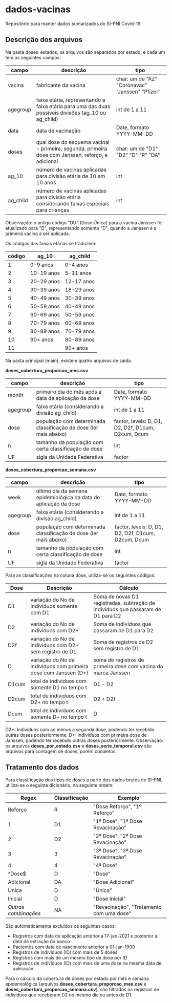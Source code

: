 # dados-vacinas
Repositório para manter dados sumarizados do SI-PNI Covid-19

## Descrição dos arquivos

Na pasta doses_estados, os arquivos são separados por estado, e cada um tem os seguintes campos:

| campo | descrição | tipo |
|------|-----------|------|
|vacina | fabricante da vacina | char: um de "AZ" "Coronavac" "Janssen" "Pfizer" |
|agegroup | faixa etária, representando a faixa etária para uma das duas possíveis divisões (ag_10 ou ag_child) | int de 1 a 11 |
|data | data de vacinação | Date, formato YYYY-MM-DD|
|doses | qual dose do esquema vacinal - primeira, segunda, primeira dose com Janssen, reforço, e adicional | char: um de "D1" "D2" "D" "R" "DA"|
|ag_10 | número de vacinas aplicadas para divisão etária de 10 em 10 anos | int |
|ag_child | número de vacinas aplicadas para divisão etária considerando faixas especiais para crianças | int |

Observação: o antigo código "DU" (Dose Única) para a vacina Janssen foi atualizado para "D", representando somente "D", quando a Janssen é a primeira vacina a ser aplicada.

Os códigos das faixas etárias se traduzem:

| código | ag_10 | ag_child |
|------|-----------|------|
|  1 |   0-9 anos | 0-4 anos |
|  2 | 10-19 anos | 5-11 anos |
|  3 | 20-29 anos | 12-17 anos |
|  4 | 30-39 anos | 18-29 anos |
|  5 | 40-49 anos | 30-39 anos |
|  6 | 50-59 anos | 40-49 anos |
|  7 | 60-69 anos | 50-59 anos |
|  8 | 70-79 anos | 60-69 anos |
|  9 | 80-89 anos | 70-79 anos |
| 10 |   90+ anos | 80-89 anos |
| 11 |            | 90+ anos |

Na pasta principal (main), existem quatro arquivos de saída.

**doses_cobertura_proporcao_mes.csv**

| campo | descrição | tipo |
|------|-----------|------|
| month | primeiro dia do mês após a data de aplicação da dose | Date, formato YYYY-MM-DD |
| agegroup | faixa etária (considerando a divisão ag_child) | int de 1 a 11 |
| dose | população com determinada classificação de dose (ler mais abaixo) | factor, levels: D, D1, D2, D2f, D1cum, D2cum, Dcum |
| n | tamanho da população com certa classificação de dose| int  |
| UF | sigla da Unidade Federativa | factor |

**doses_cobertura_proporcao_semana.csv**

| campo | descrição | tipo |
|------|-----------|------|
| week | último dia da semana epidemiológica da data de aplicação da dose | Date, formato YYYY-MM-DD |
| agegroup | faixa etária (considerando a divisão ag_child) | int de 1 a 11 |
| dose | população com determinada classificação de dose (ler mais abaixo) | factor, levels: D, D1, D2, D2f, D1cum, D2cum, Dcum |
| n | tamanho da população com certa classificação de dose| int  |
| UF | sigla da Unidade Federativa | factor |

Para as classificações na coluna dose, utiliza-se os seguintes códigos:

| Dose | Descrição | Cálculo |
|------|-----------|------|
| D1 | variação do No de individuos somente com D1 | Soma de novas D1 registradas, subtração de indivíduos que passaram de D1 para D2 |
| D2 | variação do No de individuos com D2+ | Soma de indivíduos que passaram de D1 para D2 |
| D2f | variação do No de individuos com D2+ sem registro de D1 | Soma de registros de D2 sem registro de D1 |
| D | variação do No de individuos com primeira dose com Janssen (D+) | soma de registros de primeira dose com vacina da marca Janssen |
| D1cum | total de individuos com somente D1 no tempo t | D1 - D2 |
| D2cum | total de individuos com D2+ no tempo t | D2 + D2f |
| Dcum | total de individuos com somente D+ no tempo t | D |

D2+: Indivíduos com ao menos a segunda dose, podendo ter recebido outras doses posteriormente. 
D+: Indivíduos com primeira dose de Janssen, podendo ter recebido outras doses posteriormente. 
Observação: os arquivos **doses_por_estado.csv** e **doses_serie_temporal.csv** são arquivos para contagem de doses, porém obsoletos.

## Tratamento dos dados

Para classificação dos tipos de doses a partir dos dados brutos do SI-PNI, utiliza-se o seguinte dicionário, na seguinte ordem:

| Regex | Classificação | Exemplo |
|------|------|------|
| Reforço| R | "Dose Reforço", "1º Reforço"|
| 1 | D1 | "1ª Dose", "1ª Dose Revacinação" |
| 2 | D2 | "2ª Dose", "2ª Dose Revacinação" |
| 3 | 3 | "3ª Dose", "3ª Dose Revacinação" |
| 4 | 4 | "4ª Dose" |
| ^Dose$ | D | "Dose" |
| Adicional | DA | "Dose Adicional" |
| Única | D | "Única" |
| Inicial | D | "Dose Inicial" |
| *Outras combinações* | NA | "Revacinação", "Tratamento com uma dose" |

São automaticamente excluídos os seguintes casos:
- Registros com data de aplicação anterior a 17-jan-2021 e posterior à data de extração do banco
- Pacientes com data de nascimento anterior a 01-jan-1900
- Registros de indivíduos (ID) com mais de 5 doses
- Registros com mais de um mesmo tipo de dose por ID
- Registros de indivíduos (ID) com mais de uma dose na mesma data de aplicação 

Para o cálculo da cobertura de doses por estado por mês e semana epidemiológica (arquivos **doses_cobertura_proporcao_mes.csv** e **doses_cobertura_proporcao_semana.csv**), 
são filtrados os registros de indivíduos que receberam D2 no mesmo dia ou antes de D1.
